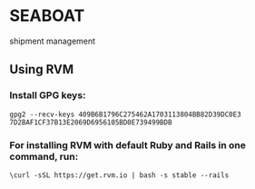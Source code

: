 # SEABOAT
shipment management

## Using RVM
### Install GPG keys:
```
gpg2 --recv-keys 409B6B1796C275462A1703113804BB82D39DC0E3 7D2BAF1CF37B13E2069D6956105BD0E739499BDB
```

### For installing RVM with default Ruby and Rails in one command, run:
```
\curl -sSL https://get.rvm.io | bash -s stable --rails
```
